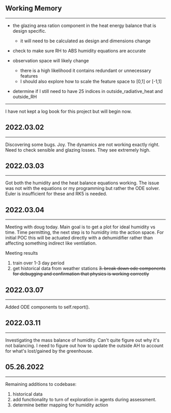 ## Working Memory

---
- the glazing area ration component in the heat energy balance that is design specific.
  - it will need to be calculated as design and dimensions change 

- check to make sure RH to ABS humidity equations are accurate

- observation space will likely change
  - there is a high likelihood it contains redundant or unnecessary features
  - I should also explore how to scale the feature space to [0,1] or [-1,1]

- determine if I still need to have 25 indices in outside_radiative_heat and outside_RH
---
I have not kept a log book for this project but will begin now. 

## 2022.03.02

---
Discovering some bugs. 
Joy. 
The dynamics are not working exactly right. 
Need to check sensible and glazing losses.
They see extremely high. 

## 2022.03.03

---
Got both the humidity and the heat balance equations working. 
The issue was not with the equations or my programming but rather the ODE solver. 
Euler is insufficient for these and RK5 is needed. 

## 2022.03.04

---
Meeting with doug today. 
Main goal is to get a plot for ideal humidity vs time.
Time permitting, the next step is to humidity into the action space. 
For initial POC this will be actuated directly with a dehumidifier rather than affecting something indirect like ventilation.

Meeting results
1. train over 1-3 day period
2. get historical data from weather stations
~~3. break down ode components for debugging and confirmation that physics is working correctly~~

## 2022.03.07

---
Added ODE components to self.report().

## 2022.03.11

---
Investigating the mass balance of humidity. 
Can't quite figure out why it's not balancing.
I need to figure out how to update the outside AH to account for what's lost/gained by the greenhouse.


## 05.26.2022

---

Remaining additions to codebase:
1. historical data
2. add functionality to turn of exploration in agents during assessment.
3. determine better mapping for humidity action

